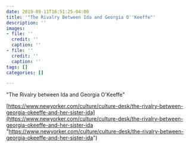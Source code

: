 ```yaml
---
date: 2019-09-11T16:51:25-04:00
title: '"The Rivalry Between Ida and Georgia O''Keeffe"'
description: ''
images:
- file: ''
  credit: ''
  caption: ''
- file: ''
  credit: ''
  caption: ''
tags: []
categories: []

---
```

"The Rivalry between Ida and Georgia O'Keeffe"

[https://www.newyorker.com/culture/culture-desk/the-rivalry-between-georgia-okeeffe-and-her-sister-ida](https://www.newyorker.com/culture/culture-desk/the-rivalry-between-georgia-okeeffe-and-her-sister-ida "https://www.newyorker.com/culture/culture-desk/the-rivalry-between-georgia-okeeffe-and-her-sister-ida")